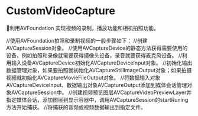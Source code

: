 # CustomVideoCapture
利用AVFoundation 实现视频的录制，播放功能和相机拍照功能。 

//使用AVFoundation拍照和录制视频的一般步骤如下：
//创建AVCaptureSession对象。
//使用AVCaptureDevice的静态方法获得需要使用的设备，例如拍照和录像就需要获得摄像头设备，录音就要获得麦克风设备。
//利用输入设备AVCaptureDevice初始化AVCaptureDeviceInput对象。
//初始化输出数据管理对象，如果要拍照就初始化AVCaptureStillImageOutput对象；如果拍摄视频就初始化AVCaptureMovieFileOutput对象。
//将数据输入对象AVCaptureDeviceInput、数据输出对象AVCaptureOutput添加到媒体会话管理对象AVCaptureSession中。
//创建视频预览图层AVCaptureVideoPreviewLayer并指定媒体会话，添加图层到显示容器中，调用AVCaptureSession的startRuning方法开始捕获。
//将捕获的音频或视频数据输出到指定文件。